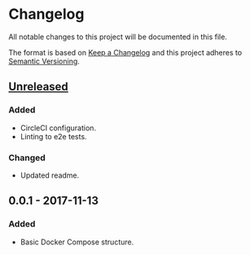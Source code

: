 # Changelog
All notable changes to this project will be documented in this file.

The format is based on [Keep a Changelog](http://keepachangelog.com/en/1.0.0/)
and this project adheres to [Semantic Versioning](http://semver.org/spec/v2.0.0.html).

## [Unreleased]
### Added
- CircleCI configuration.
- Linting to e2e tests.

### Changed
- Updated readme.

## 0.0.1 - 2017-11-13
### Added
- Basic Docker Compose structure.

[Unreleased]: https://github.com/bchrobot/metagenscope-main/compare/v0.0.1...HEAD
